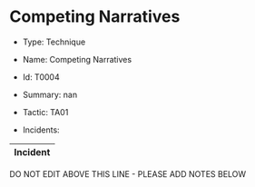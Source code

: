 # Competing Narratives

* Type: Technique

* Name: Competing Narratives

* Id: T0004

* Summary: nan

* Tactic: TA01

* Incidents:

| Incident |
| --------- |


DO NOT EDIT ABOVE THIS LINE - PLEASE ADD NOTES BELOW